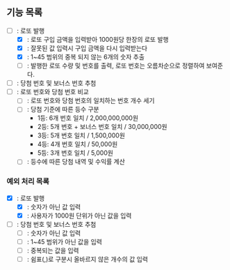 ## 기능 목록
- [ ] : 로또 발행 
  - [X] : 로또 구입 금액을 입력받아 1000원당 한장의 로또 발행
  - [X] : 잘못된 값 입력시 구입 금액을 다시 입력받는다
  - [X] : 1~45 범위의 중복 되지 않는 6개의 숫자 추출
  - [ ] : 발행한 로또 수량 및 번호를 출력, 로또 번호는 오름차순으로 정렬하여 보여준다.
- [ ] : 당첨 번호 및 보너스 번호 추첨
- [ ] : 로또 번호와 당첨 번호 비교
  - [ ] : 로또 번호와 당첨 번호의 일치하는 번호 개수 세기
  - [ ] : 당첨 기준에 따른 등수 구분
    - 1등: 6개 번호 일치 / 2,000,000,000원
    - 2등: 5개 번호 + 보너스 번호 일치 / 30,000,000원
    - 3등: 5개 번호 일치 / 1,500,000원
    - 4등: 4개 번호 일치 / 50,000원
    - 5등: 3개 번호 일치 / 5,000원
  - [ ] : 등수에 따른 당첨 내역 및 수익률 계산

### 예외 처리 목록
  - [X] : 로또 발행
    - [X] : 숫자가 아닌 값 입력
    - [X] : 사용자가 1000원 단위가 아닌 값을 입력
  - [ ] : 당첨 번호 및 보너스 번호 추첨
    - [ ] : 숫자가 아닌 값 입력
    - [ ] : 1~45 범위가 아닌 값을 입력
    - [ ] : 중복되는 값을 입력
    - [ ] : 쉼표(,)로 구분시 올바르지 않은 개수의 값 입력
